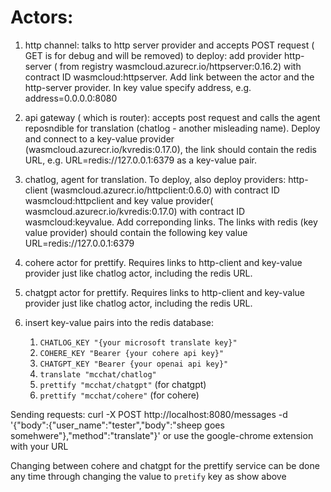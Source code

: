 # Actors:

1. http channel: talks to http server provider and accepts POST request ( GET is for debug and will be removed)
to deploy: add provider http-server ( from registry wasmcloud.azurecr.io/httpserver:0.16.2)  with contract ID wasmcloud:httpserver. Add link between the actor and the http-server provider. In key value specify address, e.g. address=0.0.0.0:8080

2. api gateway ( which is router): accepts post request and calls the agent reposndible for translation (chatlog - another misleading name).  Deploy and connect to a key-value provider (wasmcloud.azurecr.io/kvredis:0.17.0), the link should contain the redis URL, e.g. URL=redis://127.0.0.1:6379 as a key-value pair. 

3. chatlog, agent for translation. To deploy, also deploy providers: http-client (wasmcloud.azurecr.io/httpclient:0.6.0) with contract ID 	wasmcloud:httpclient and key value provider( wasmcloud.azurecr.io/kvredis:0.17.0) with contract ID wasmcloud:keyvalue. Add correponding links. The links with redis (key value provider) should contain the following key value URL=redis://127.0.0.1:6379
4. cohere actor for prettify. Requires links to http-client and key-value provider just like chatlog actor, including the redis URL.
5. chatgpt actor for prettify. Requires links to http-client and key-value provider just like chatlog actor, including the redis URL.
6. insert key-value pairs into the redis database:
   1. `CHATLOG_KEY "{your microsoft translate key}"`
   2. `COHERE_KEY "Bearer {your cohere api key}"`
   3. `CHATGPT_KEY "Bearer {your openai api key}"`
   4. `translate "mcchat/chatlog"`
   5. `prettify "mcchat/chatgpt"` (for chatgpt)
   6. `prettify "mcchat/cohere"` (for cohere)

Sending requests: curl -X POST http://localhost:8080/messages -d '{"body":{"user_name":"tester","body":"sheep goes somehwere"},"method":"translate"}'
or use the google-chrome extension with your URL

Changing between cohere and chatgpt for the prettify service can be done any time through changing the value  to `pretify` key as show above